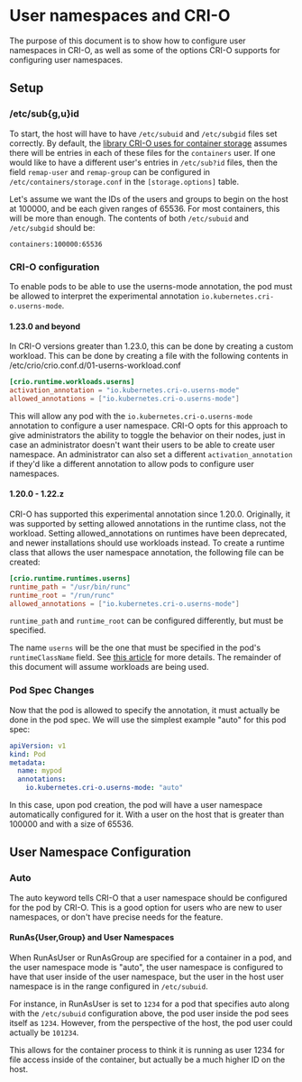 # User namespaces and CRI-O

The purpose of this document is to show how to configure user namespaces in CRI-O,
as well as some of the options CRI-O supports for configuring user namespaces.

## Setup

### /etc/sub{g,u}id

To start, the host will have to have `/etc/subuid` and `/etc/subgid` files set correctly.
By default, the [library CRI-O uses for container storage](https://github.com/containers/storage)
assumes there will be entries in each of these files for the `containers` user.
If one would like to have a different user's entries in `/etc/sub?id` files,
then the field `remap-user` and `remap-group` can be configured in
`/etc/containers/storage.conf` in the `[storage.options]` table.

Let's assume we want the IDs of the users and groups to begin on the host at 100000,
and be each given ranges of 65536. For most containers, this will be more than enough.
The contents of both `/etc/subuid` and `/etc/subgid` should be:

```text
containers:100000:65536
```

### CRI-O configuration

To enable pods to be able to use the userns-mode annotation, the pod must be
allowed to interpret the experimental annotation `io.kubernetes.cri-o.userns-mode`.

#### 1.23.0 and beyond

In CRI-O versions greater than 1.23.0, this can be done by creating a custom workload.
This can be done by creating a file with the following contents in /etc/crio/crio.conf.d/01-userns-workload.conf

```toml
[crio.runtime.workloads.userns]
activation_annotation = "io.kubernetes.cri-o.userns-mode"
allowed_annotations = ["io.kubernetes.cri-o.userns-mode"]
```

This will allow any pod with the `io.kubernetes.cri-o.userns-mode` annotation to
configure a user namespace. CRI-O opts for this approach to give administrators
the ability to toggle the behavior on their nodes, just in case an administrator
doesn't want their users to be able to create user namespace. An administrator
can also set a different `activation_annotation` if they'd like a
different annotation to allow pods to configure user namespaces.

#### 1.20.0 - 1.22.z

CRI-O has supported this experimental annotation since 1.20.0. Originally, it was
supported by setting allowed annotations in the runtime class, not the workload.
Setting allowed_annotations on runtimes have been deprecated, and newer installations
should use workloads instead. To create a runtime class that allows the user namespace
annotation, the following file can be created:

```toml
[crio.runtime.runtimes.userns]
runtime_path = "/usr/bin/runc"
runtime_root = "/run/runc"
allowed_annotations = ["io.kubernetes.cri-o.userns-mode"]
```

`runtime_path` and `runtime_root` can be configured differently, but must be specified.

The name `userns` will be the one that must be specified in the pod's `runtimeClassName`
field. See [this article](https://kubernetes.io/docs/concepts/containers/runtime-class/)
for more details. The remainder of this document will
assume workloads are being used.

### Pod Spec Changes

Now that the pod is allowed to specify the annotation, it must actually be done
in the pod spec. We will use the simplest example "auto" for this pod spec:

```yaml
apiVersion: v1
kind: Pod
metadata:
  name: mypod
  annotations:
    io.kubernetes.cri-o.userns-mode: "auto"
```

In this case, upon pod creation, the pod will have a user namespace automatically
configured for it. With a user on the host that is
greater than 100000 and with a size of 65536.

## User Namespace Configuration

### Auto

The auto keyword tells CRI-O that a user namespace should be configured for the
pod by CRI-O. This is a good option for users who are new to user namespaces,
or don't have precise needs for the feature.

#### RunAs{User,Group} and User Namespaces

When RunAsUser or RunAsGroup are specified for a container in a pod, and the user
namespace mode is "auto", the user namespace is configured to have that user
inside of the user namespace, but the user in the host user namespace is in the
range configured in `/etc/subuid`.

For instance, in RunAsUser is set to `1234` for a pod that specifies auto along
with the `/etc/subuid` configuration above, the pod user inside the pod sees
itself as `1234`. However, from the perspective of the host, the pod user
could actually be `101234`.

This allows for the container process to think it is running as user 1234 for
file access inside of the container, but actually be a much higher ID on the host.
